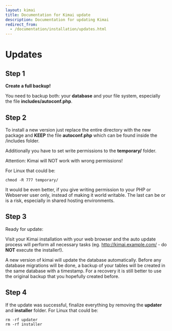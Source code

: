 ```yaml
---
layout: kimai
title: Documentation for Kimai update
description: Documentation for updating Kimai
redirect_from:
  - /documentation/installation/updates.html
---
```

# Updates

## Step 1

**Create a full backup!** 

You need to backup both: your **database** and your file system, especially the file **includes/autoconf.php**.

## Step 2

To install a new version just replace the entire directory with the new package and **KEEP** the file **autoconf.php** which can be found inside the /includes folder.

Additionally you have to set write permissions to the **temporary/** folder.

Attention: Kimai will NOT work with wrong permissions!

For Linux that could be:

```
chmod -R 777 temporary/
```
It would be even better, if you give writing permission to your PHP or Webserver user only, instead of making it world 
writable. The last can be or is a risk, especially in shared hosting environments.

## Step 3

Ready for update:

Visit your Kimai installation with your web browser and the auto update process will perform all necessary tasks
(eg. http://kimai.example.com/ - do **NOT** execute the installer!).

A new version of kimai will update the database automatically. Before any database migrations will be done, a backup of 
your tables will be created in the same database with a timestamp.
For a recovery it is still better to use the original backup that you hopefully created before.

## Step 4

If the update was successful, finalize everything by removing the **updater** and **installer** folder.
For Linux that could be:

```
rm -rf updater
rm -rf installer
```
